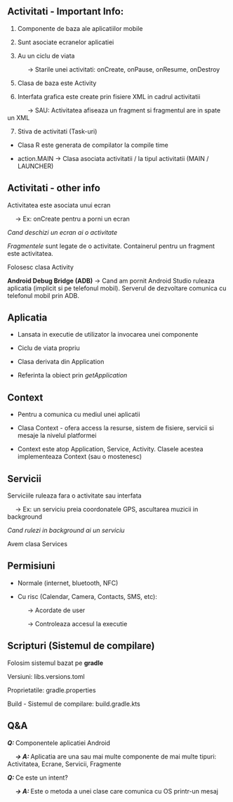 ## Activitati - Important Info: 

1. Componente de baza ale aplicatiilor mobile

2. Sunt asociate ecranelor aplicatiei

3. Au un ciclu de viata

&emsp;&emsp;&emsp; -> Starile unei activitati: onCreate, onPause, onResume, onDestroy

5. Clasa de baza este Activity

6. Interfata grafica este create prin fisiere XML in cadrul activitatii

&emsp;&emsp;&emsp; -> SAU: Activitatea afiseaza un fragment si fragmentul are in spate un XML

7. Stiva de activitati (Task-uri)

- Clasa R este generata de compilator la compile time 

- action.MAIN -> Clasa asociata activitatii / la tipul activitatii (MAIN / LAUNCHER)

## Activitati - other info

Activitatea este asociata unui ecran

&emsp; -> Ex: onCreate pentru a porni un ecran

<i>Cand deschizi un ecran ai o activitate</i>

<i>Fragmentele</i> sunt legate de o activitate. Containerul pentru un fragment este activitatea. 

Folosesc clasa Activity

**Android Debug Bridge (ADB)** -> Cand am pornit Android Studio ruleaza aplicatia (implicit si pe telefonul mobil). Serverul de dezvoltare comunica cu telefonul mobil prin ADB. 

## Aplicatia

- Lansata in executie de utilizator la invocarea unei componente

- Ciclu de viata propriu

- Clasa derivata din Application

- Referinta la obiect prin <i>getApplication</i>

## Context

- Pentru a comunica cu mediul unei aplicatii

- Clasa Context - ofera access la resurse, sistem de fisiere, servicii si mesaje la nivelul platformei

- Context este atop Application, Service, Activity. Clasele acestea implementeaza Context (sau o mostenesc)

## Servicii

Serviciile ruleaza fara o activitate sau interfata

&emsp; -> Ex: un serviciu preia coordonatele GPS, ascultarea muzicii in background

<i>Cand rulezi in background ai un serviciu</i>

Avem clasa Services

## Permisiuni

- Normale (internet, bluetooth, NFC)

- Cu risc (Calendar, Camera, Contacts, SMS, etc):

&emsp;&emsp;&emsp; -> Acordate de user

&emsp;&emsp;&emsp; -> Controleaza accesul la executie

## Scripturi (Sistemul de compilare)

Folosim sistemul bazat pe **gradle**

Versiuni: libs.versions.toml

Proprietatile: gradle.properties

Build - Sistemul de compilare: build.gradle.kts

## Q&A

<b><i>Q: </i></b>Componentele aplicatiei Android

&emsp; <b><i>-> A: </i></b>Aplicatia are una sau mai multe componente de mai multe tipuri: Activitatea, Ecrane, Servicii, Fragmente

<b><i>Q: </i></b>Ce este un intent?

&emsp; <b><i>-> A: </i></b>Este o metoda a unei clase care comunica cu OS printr-un mesaj
